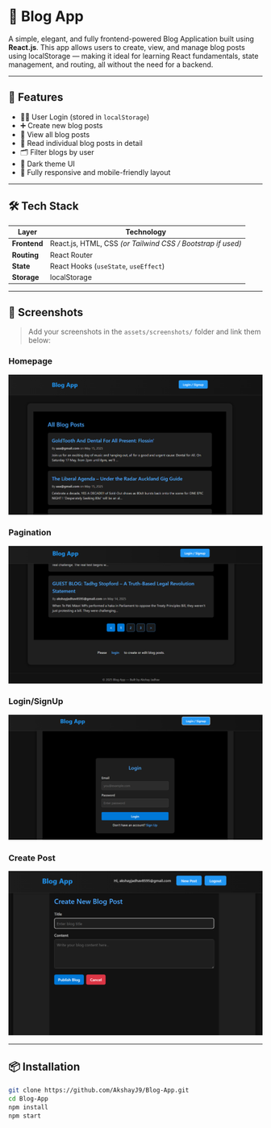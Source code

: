 # 📝 Blog App

A simple, elegant, and fully frontend-powered Blog Application built using **React.js**. This app allows users to create, view, and manage blog posts using localStorage — making it ideal for learning React fundamentals, state management, and routing, all without the need for a backend.

---

## 🚀 Features

- 🧑‍💻 User Login (stored in `localStorage`)
- ➕ Create new blog posts
- 📜 View all blog posts
- 👀 Read individual blog posts in detail
- 🗂 Filter blogs by user
- 🖤 Dark theme UI
- 📱 Fully responsive and mobile-friendly layout

---

## 🛠️ Tech Stack

| Layer        | Technology                      |
|--------------|----------------------------------|
| **Frontend** | React.js, HTML, CSS *(or Tailwind CSS / Bootstrap if used)* |
| **Routing**  | React Router                    |
| **State**    | React Hooks (`useState`, `useEffect`) |
| **Storage**  | localStorage                    |

---

## 📸 Screenshots

> Add your screenshots in the `assets/screenshots/` folder and link them below:

### Homepage
 ![Homepage](src/assets/UI_1.png)
### Pagination 
 ![Login/SignUp](src/assets/UI_3.png)
### Login/SignUp 
 ![Pagination](src/assets/UI_2.png)
### Create Post 
 ![Create Post](src/assets/UI_4.png)

---

## 📦 Installation

```bash
git clone https://github.com/AkshayJ9/Blog-App.git
cd Blog-App
npm install
npm start
